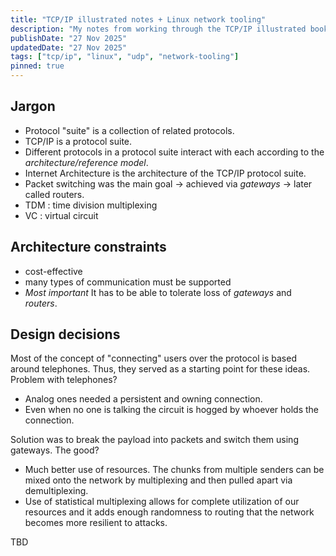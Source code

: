 ```yaml
---
title: "TCP/IP illustrated notes + Linux network tooling"
description: "My notes from working through the TCP/IP illustrated book and rabbit hole digging into linux tooling for networks"
publishDate: "27 Nov 2025"
updatedDate: "27 Nov 2025"
tags: ["tcp/ip", "linux", "udp", "network-tooling"]
pinned: true
---
```


## Jargon

- Protocol "suite" is a collection of related protocols. 
- TCP/IP is a protocol suite.
- Different protocols in a protocol suite interact with each according to the _architecture/reference model_.
- Internet Architecture is the architecture of the TCP/IP protocol suite.
- Packet switching was the main goal -> achieved via _gateways_ -> later called routers.
- TDM : time division multiplexing
- VC : virtual circuit

## Architecture constraints

- cost-effective
- many types of communication must be supported
- *Most important* It has to be able to tolerate loss of _gateways_ and _routers_.

## Design decisions

Most of the concept of "connecting" users over the protocol is based around telephones. Thus, they served as a starting point for these ideas. Problem with telephones?

- Analog ones needed a persistent and owning connection.
- Even when no one is talking the circuit is hogged by whoever holds the connection.

Solution was to break the payload into packets and switch them using gateways.
The good?
- Much better use of resources. The chunks from multiple senders can be mixed onto the network by multiplexing and then pulled apart via demultiplexing.
- Use of statistical multiplexing allows for complete utilization of our resources and it adds enough randomness to routing that the network becomes more resilient to attacks.

TBD
